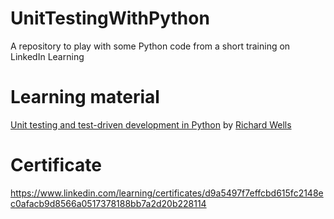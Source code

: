 # UnitTestingWithPython
A repository to play with some Python code from a short training on LinkedIn Learning

# Learning material

[Unit testing and test-driven development in Python](https://www.linkedin.com/learning/unit-testing-and-test-driven-development-in-python) by [Richard Wells](https://www.linkedin.com/in/richard-wells-a316523)

# Certificate

https://www.linkedin.com/learning/certificates/d9a5497f7effcbd615fc2148ec0afacb9d8566a0517378188bb7a2d20b228114